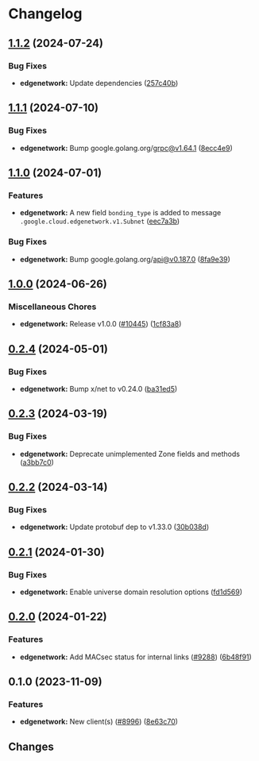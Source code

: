 # Changelog



## [1.1.2](https://github.com/googleapis/google-cloud-go/compare/edgenetwork/v1.1.1...edgenetwork/v1.1.2) (2024-07-24)


### Bug Fixes

* **edgenetwork:** Update dependencies ([257c40b](https://github.com/googleapis/google-cloud-go/commit/257c40bd6d7e59730017cf32bda8823d7a232758))

## [1.1.1](https://github.com/googleapis/google-cloud-go/compare/edgenetwork/v1.1.0...edgenetwork/v1.1.1) (2024-07-10)


### Bug Fixes

* **edgenetwork:** Bump google.golang.org/grpc@v1.64.1 ([8ecc4e9](https://github.com/googleapis/google-cloud-go/commit/8ecc4e9622e5bbe9b90384d5848ab816027226c5))

## [1.1.0](https://github.com/googleapis/google-cloud-go/compare/edgenetwork/v1.0.0...edgenetwork/v1.1.0) (2024-07-01)


### Features

* **edgenetwork:** A new field `bonding_type` is added to message `.google.cloud.edgenetwork.v1.Subnet` ([eec7a3b](https://github.com/googleapis/google-cloud-go/commit/eec7a3b5c00fc18076f410ddc4910cdcc61c702c))


### Bug Fixes

* **edgenetwork:** Bump google.golang.org/api@v0.187.0 ([8fa9e39](https://github.com/googleapis/google-cloud-go/commit/8fa9e398e512fd8533fd49060371e61b5725a85b))

## [1.0.0](https://github.com/googleapis/google-cloud-go/compare/edgenetwork/v0.2.4...edgenetwork/v1.0.0) (2024-06-26)


### Miscellaneous Chores

* **edgenetwork:** Release v1.0.0 ([#10445](https://github.com/googleapis/google-cloud-go/issues/10445)) ([1cf83a8](https://github.com/googleapis/google-cloud-go/commit/1cf83a8056d3a10d9513563e0eba058bf7a19f5b))

## [0.2.4](https://github.com/googleapis/google-cloud-go/compare/edgenetwork/v0.2.3...edgenetwork/v0.2.4) (2024-05-01)


### Bug Fixes

* **edgenetwork:** Bump x/net to v0.24.0 ([ba31ed5](https://github.com/googleapis/google-cloud-go/commit/ba31ed5fda2c9664f2e1cf972469295e63deb5b4))

## [0.2.3](https://github.com/googleapis/google-cloud-go/compare/edgenetwork/v0.2.2...edgenetwork/v0.2.3) (2024-03-19)


### Bug Fixes

* **edgenetwork:** Deprecate unimplemented Zone fields and methods ([a3bb7c0](https://github.com/googleapis/google-cloud-go/commit/a3bb7c07ba570f26c6eb073ab3275487784547d0))

## [0.2.2](https://github.com/googleapis/google-cloud-go/compare/edgenetwork/v0.2.1...edgenetwork/v0.2.2) (2024-03-14)


### Bug Fixes

* **edgenetwork:** Update protobuf dep to v1.33.0 ([30b038d](https://github.com/googleapis/google-cloud-go/commit/30b038d8cac0b8cd5dd4761c87f3f298760dd33a))

## [0.2.1](https://github.com/googleapis/google-cloud-go/compare/edgenetwork/v0.2.0...edgenetwork/v0.2.1) (2024-01-30)


### Bug Fixes

* **edgenetwork:** Enable universe domain resolution options ([fd1d569](https://github.com/googleapis/google-cloud-go/commit/fd1d56930fa8a747be35a224611f4797b8aeb698))

## [0.2.0](https://github.com/googleapis/google-cloud-go/compare/edgenetwork/v0.1.0...edgenetwork/v0.2.0) (2024-01-22)


### Features

* **edgenetwork:** Add MACsec status for internal links ([#9288](https://github.com/googleapis/google-cloud-go/issues/9288)) ([6b48f91](https://github.com/googleapis/google-cloud-go/commit/6b48f912869fdf4f6ead39e2d1090a1f63b07da9))

## 0.1.0 (2023-11-09)


### Features

* **edgenetwork:** New client(s) ([#8996](https://github.com/googleapis/google-cloud-go/issues/8996)) ([8e63c70](https://github.com/googleapis/google-cloud-go/commit/8e63c70b423e8c10ecd617ccf81fa0662f8f91b5))

## Changes
